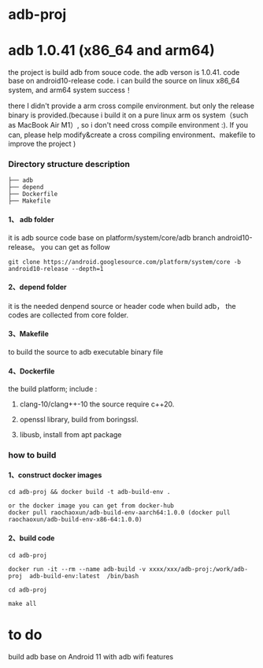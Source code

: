 # adb-proj
# adb 1.0.41 (x86_64 and arm64)
the project is build adb from souce code. the adb verson is 1.0.41.  code base on android10-release code. 
i can build the source on linux x86_64 system, and arm64 system success！

there I didn't provide a arm cross compile environment. but only the release binary is provided.(because i build it on a pure linux arm os system（such as MacBook Air M1）, so i don't need cross compile environment :). If you can, please help modify&create a cross compiling environment、makefile to improve the project )

### Directory structure description
```
├── adb
├── depend
├── Dockerfile
├── Makefile
```
#### 1、 adb folder 
it  is adb source code base on platform/system/core/adb  branch android10-release。 you can get as follow
```
git clone https://android.googlesource.com/platform/system/core -b android10-release --depth=1
```
#### 2、depend folder
it is the needed denpend source or header code when build adb， the codes are collected from core folder.

#### 3、Makefile
to  build the source  to adb executable  binary file  
 
#### 4、Dockerfile
the build platform; include :
1) clang-10/clang++-10  the source require c++20. 

2) openssl library,  build from boringssl. 

3) libusb,  install from apt package

### how to build
#### 1、construct docker images
```
cd adb-proj && docker build -t adb-build-env .

or the docker image you can get from docker-hub 
docker pull raochaoxun/adb-build-env-aarch64:1.0.0 (docker pull raochaoxun/adb-build-env-x86-64:1.0.0)

```

#### 2、build code
```
cd adb-proj

docker run -it --rm --name adb-build -v xxxx/xxx/adb-proj:/work/adb-proj  adb-build-env:latest  /bin/bash

cd adb-proj 

make all

```

# to do

build adb base on Android 11 with adb wifi features
